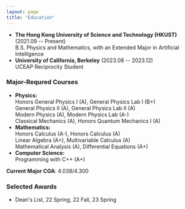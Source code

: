 ```yaml
---
layout: page
title: "Education"
---
```


* **The Hong Kong University of Science and Technology (HKUST)** (2021.09 -- Present)  
  B.S. Physics and Mathematics, with an Extended Major in Artificial Intelligence  
* **University of California, Berkeley** (2023.08 -- 2023.12)  
  UCEAP Reciprocity Student   

### Major-Requred Courses
* **Physics:**   
  Honors General Physics I (A), General Physics Lab I (B+)   
  General Physics II (A), General Physics Lab II (A)   
  Modern Physics (A), Modern Physics Lab (A-)   
  Classical Mechanics (A), Honors Quantum Mechanics I (A)
* **Mathematics:**   
  Honors Calculus (A-), Honors Calculus (A)   
  Linear Algebra (A+), Multivariable Calculus (A)   
  Mathematical Analysis (A), Differential Equations (A+)
* **Computer Science:**   
  Programming with C++ (A+)

**Current Major CGA**: 4.038/4.300

### Selected Awards
* Dean's List, 22 Spring, 22 Fall, 23 Spring
